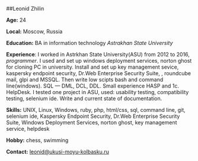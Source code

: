 ##Leonid Zhilin

**Age:** 24

**Local:** Moscow, Russia

**Education:** BA in information technology *Astrakhan State University*

**Experience**: I worked in Astrkhan State University(ASU) from 2012 to 2016, _programmer_. I used and set up windows deployment services, norton ghost for cloning PC in university. Install and set up key management sevice, kaspersky endpoint security, Dr.Web Enterprise Security Suite, , roundcube mail, glpi and MSSQL. Then write low scipts bash and command line(windows). SQL — DML, DCL, DDL. Small experience HASP and 1c. HelpDesk. I tested one project in ASU, used: usability testing, сompatibility testing, selenium ide. Write and current state of documentation.

**Skills:** UNIX, Linux, Windows, ruby, php, html/css, sql, command line, git, selenium ide, Kaspersky Endpoint Security, Dr.Web Enterprise Security Suite, Windows Deployment Services, norton ghost, key management service, helpdesk

**Hobby:** chess, swimming

**Contact:** leonid@ukusi-moyu-kolbasku.ru
